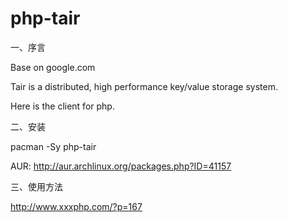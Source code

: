# php-tair

一、序言

Base on google.com

Tair is a distributed, high performance key/value storage system.

Here is the client for php.




二、安装

 pacman -Sy php-tair
 
 AUR: http://aur.archlinux.org/packages.php?ID=41157 
 

 
三、使用方法

  http://www.xxxphp.com/?p=167
